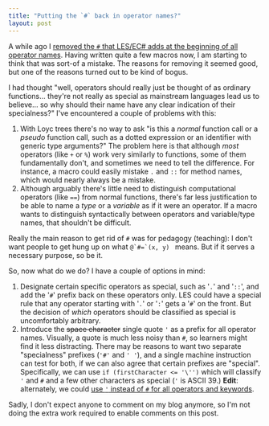 ```yaml
---
title: "Putting the `#` back in operator names?"
layout: post
---
```


A while ago I [removed the `#` that LES/EC# adds at the beginning of all operator names](http://loyc.net/2014/in-operator-names-to-be-removed.html). Having written quite a few macros now, I am starting to think that was sort-of a mistake. The reasons for removing it seemed good, but one of the reasons turned out to be kind of bogus.

I had thought "well, operators should really just be thought of as ordinary functions... they're not really as special as mainstream languages lead us to believe... so why should their name have any clear indication of their specialness?" I've encountered a couple of problems with this:

1. With Loyc trees there's no way to ask "is this a _normal_ function call or a _pseudo_ function call, such as a dotted expression or an identifier with generic type arguments?" The problem here is that although _most_ operators (like `+` or `%`) work very similarly to functions, some of them fundamentally don't, and sometimes we need to tell the difference. For instance, a macro could easily mistake `.` and `::` for method names, which would nearly always be a mistake.
2. Although arguably there's little need to distinguish computational operators (like `==`) from normal functions, there's far less justification to be able to name a _type_ or a _variable_ as if it were an operator. If a macro wants to distinguish syntactically between operators and variable/type names, that shouldn't be difficult.

Really the main reason to get rid of `#` was for pedagogy (teaching): I don't want people to get hung up on what ``@`#=`(x, y) `` means. But if it serves a necessary purpose, so be it.

So, now what do we do? I have a couple of options in mind:

1. Designate certain specific operators as special, such as '`.`' and '`::`', and add the '`#`' prefix back on these operators only. LES could have a special rule that any operator starting with '`.`' or '`:`' gets a '`#`' on the front. But the decision of _which_ operators should be classified as special is uncomfortably arbitrary.
2. Introduce the <s>space character</s> single quote `'` as a prefix for all operator names. Visually, a quote is much less noisy than `#`, so learners might find it less distracting. There may be reasons to want two separate "specialness" prefixes (`'#'` and `' '`), and a single machine instruction can test for both, if we can also agree that certain prefixes are "special". Specifically, we can use `if (firstCharacter <= '\'')` which will classify `'` and `#` and a few other characters as special (`'` is ASCII 39.) **Edit**: alternately, we could [use `'` instead of `#` for all operators and keywords](http://loyc.net/les/juxtaposition-discussion.html#keyword-statements).

Sadly, I don't expect anyone to comment on my blog anymore, so I'm not doing the extra work required to enable comments on this post.
